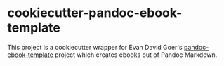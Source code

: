 # cookiecutter-pandoc-ebook-template

This project is a cookiecutter wrapper for Evan David Goer's [pandoc-ebook-template](https://github.com/evangoer/pandoc-ebook-template) project which creates ebooks out of Pandoc Markdown.

